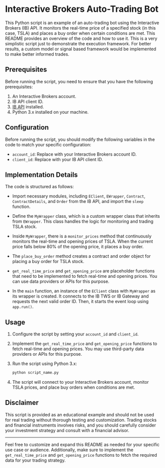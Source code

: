 
# Interactive Brokers Auto-Trading Bot

This Python script is an example of an auto-trading bot using the Interactive Brokers (IB) API. It monitors the real-time price of a specified stock (in this case, TSLA) and places a buy order when certain conditions are met. This README provides an overview of the code and how to use it. This is a very simplistic script just to demonstrate the execution framework. For better results, a custom model or signal based framework would be implemented to make better informed trades.

## Prerequisites

Before running the script, you need to ensure that you have the following prerequisites:

1. An Interactive Brokers account.
2. IB API client ID.
3. [IB API](https://interactivebrokers.github.io/) installed.
4. Python 3.x installed on your machine.

## Configuration

Before running the script, you should modify the following variables in the code to match your specific configuration:

- `account_id`: Replace with your Interactive Brokers account ID.
- `client_id`: Replace with your IB API client ID.

## Implementation Details

The code is structured as follows:

- Import necessary modules, including `EClient`, `EWrapper`, `Contract`, `ContractDetails`, and `Order` from the IB API, and import the `sleep` function.

- Define the `MyWrapper` class, which is a custom wrapper class that inherits from `EWrapper`. This class handles the logic for monitoring and trading TSLA stock.

- Inside `MyWrapper`, there is a `monitor_prices` method that continuously monitors the real-time and opening prices of TSLA. When the current price falls below 80% of the opening price, it places a buy order.

- The `place_buy_order` method creates a contract and order object for placing a buy order for TSLA stock.

- `get_real_time_price` and `get_opening_price` are placeholder functions that need to be implemented to fetch real-time and opening prices. You can use data providers or APIs for this purpose.

- In the `main` function, an instance of the `EClient` class with `MyWrapper` as its wrapper is created. It connects to the IB TWS or IB Gateway and requests the next valid order ID. Then, it starts the event loop using `app.run()`.

## Usage

1. Configure the script by setting your `account_id` and `client_id`.

2. Implement the `get_real_time_price` and `get_opening_price` functions to fetch real-time and opening prices. You may use third-party data providers or APIs for this purpose.

3. Run the script using Python 3.x:

   ```bash
   python script_name.py
   ```

4. The script will connect to your Interactive Brokers account, monitor TSLA prices, and place buy orders when conditions are met.

## Disclaimer

This script is provided as an educational example and should not be used for real trading without thorough testing and customization. Trading stocks and financial instruments involves risks, and you should carefully consider your investment strategy and consult with a financial advisor.

---

Feel free to customize and expand this README as needed for your specific use case or audience. Additionally, make sure to implement the `get_real_time_price` and `get_opening_price` functions to fetch the required data for your trading strategy.
